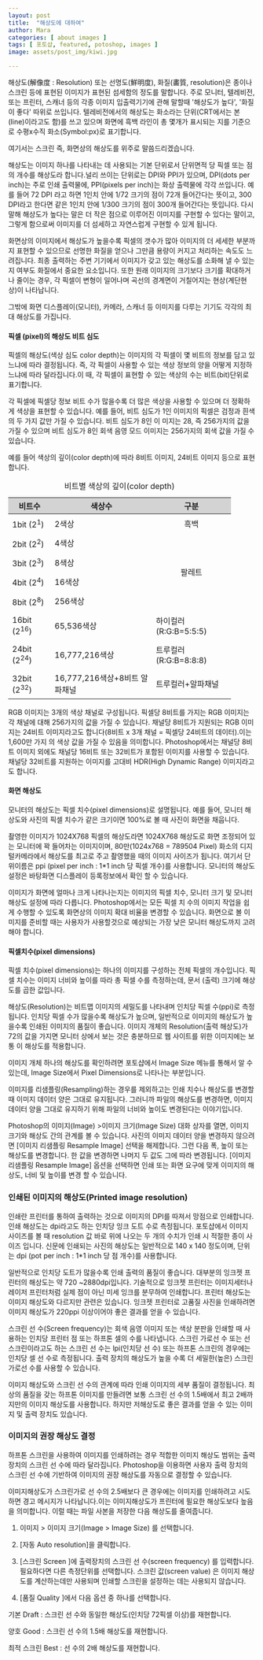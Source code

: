 ```yaml
---
layout: post
title:  "해상도에 대하여"
author: Mara
categories: [ about images ]
tags: [ 포토샵, featured, potoshop, images ]
image: assets/post_img/kiwi.jpg

---
```

해상도(解像度 : Resolution) 또는 선명도(鮮明度), 화질(畵質, resolution)은 종이나 스크린 등에 표현된 이미지가 표현된 섬세함의 정도를 말합니다. 주로 모니터, 텔레비전, 또는 프린터, 스캐너 등의 각종 이미지 입출력기기에 관해 말할때 '해상도가 높다', '화질이 좋다' 따위로 쓰입니다. 텔레비전에서의 해상도는 화소라는 단위(CRT에서는 본(line)이라고도 함)를 쓰고 있으며 화면에 흑백 라인이 총 몇개가 표시되는 지를 기준으로 수평x수직 화소(Symbol:px)로 표기합니다.

여기서는 스크린 즉, 화면상의 해상도를 위주로 말씀드리겠습니다.

해상도는 이미지 하나를 나타내는 데 사용되는 기본 단위로서 단위면적 당 픽셀 또는 점의 개수를 해상도라 합니다.널리 쓰이는 단위로는 DPI와 PPI가 있으며, DPI(dots per inch)는 주로 인쇄 출력물에, PPI(pixels per inch)는 화상 출력물에 각각 쓰입니다.
예를 들어 72 DPI 라고 하면 1인치 안에 1/72 크기의 점이 72개 들어간다는 뜻이고, 300 DPI라고 한다면 같은 1인치 안에 1/300 크기의 점이 300개 들어간다는 뜻입니다.
다시 말해 해상도가 높다는 말은 더 작은 점으로 이루어진 이미지를 구현할 수 있다는 말이고, 그렇게 함으로써 이미지를 더 섬세하고 자연스럽게 구현할 수 있게 됩니다.

화면상의 이미지에서 해상도가 높을수록 픽셀의 갯수가 많아 이미지의 더 세세한 부분까지 표현할 수 있으므로 선명한 화질을 얻으나 그만큼 용량이 커지고 처리하는 속도도 느려집니다. 최종 출력하는 주변 기기에서 이미지가 갖고 있는 해상도를 소화해 낼 수 있는지 여부도 화질에서 중요한 요소입니다.
또한 원래 이미지의 크기보다 크기를 확대하거나 줄이는 경우, 각 픽셀이 변형이 일어나며 곡선의 경계면이 거칠어지는 현상(계단현상)이 나타납니다.

그밖에 화면 디스플레이(모니터), 카메라, 스캐너 등 이미지를 다루는 기기도 각각의 최대 해상도를 가집니다.

#### 픽셀 (pixel)의 해상도 비트 심도
픽셀의 해상도(색상 심도 color depth)는 이미지의 각 픽셀이 몇 비트의 정보를 담고 있느냐에 따라 결정됩니다. 즉, 각 픽셀이 사용할 수 있는 색상 정보의 양을 어떻게 지정하느냐에 따라 달라집니다.이 때, 각 픽셀이 표현할 수 있는 색상의 수는 비트(bit)단위로 표기합니다.

각 픽셀에 픽셀당 정보 비트 수가 많을수록 더 많은 색상을 사용할 수 있으며 더 정확하게 색상을 표현할 수 있습니다. 예를 들어, 비트 심도가 1인 이미지의 픽셀은 검정과 흰색의 두 가지 값만 가질 수 있습니다. 비트 심도가 8인 이 미지는 28, 즉 256가지의 값을 가질 수 있으며 비트 심도가 8인 회색 음영 모드 이미지는 256가지의 회색 값을 가질 수 있습니다.

예를 들어 색상의 깊이(color depth)에 따라 8비트 이미지, 24비트 이미지 등으로 표현합니다.

<table style="width:90%;" class="table">
<tr style="background-color:lightgrey;"><th>비트수</th><th>색상수</th><th>구분</th></tr>
<tbody>
<tr><td style="padding: 0.5rem;">1bit &#40;2<sup>1</sup>&#41;</td><td>2색상</td><td style="text-align:center">흑백</td></tr>
<tr><td style="padding: 0.5rem;">2bit &#40;2<sup>2</sup>&#41;</td><td>4색상</td><td rowspan="4" style="text-align:center">팔레트</td></tr>
<tr><td style="padding: 0.5rem;">3bit &#40;2<sup>3</sup>&#41;</td><td>8색상</td></tr>
<tr><td style="padding: 0.5rem;">4bit &#40;2<sup>4</sup>&#41;</td><td>16색상</td></tr>
<tr><td style="padding: 0.5rem;">8bit &#40;2<sup>8</sup>&#41;</td><td>256색상</td></tr>
<tr><td style="padding: 0.5rem;">16bit &#40;2<sup>16</sup>&#41;</td><td>65,536색상</td><td>하이컬러(R:G:B=5:5:5)</td></tr>
<tr><td style="padding: 0.5rem;">24bit &#40;2<sup>24</sup>&#41;</td><td>16,777,216색상</td><td>트루컬러(R:G:B=8:8:8)</td></tr>
<tr><td style="padding: 0.5rem;">32bit &#40;2<sup>32</sup>&#41;</td><td>16,777,216색상+8비트 알파채널</td><td>트루컬러+알파채널</td></tr>
</tbody>
<caption>비트별 색상의 깊이(color depth)</caption>
</table>

RGB 이미지는 3개의 색상 채널로 구성됩니다. 픽셀당 8비트를 가지는 RGB 이미지는 각 채널에 대해 256가지의 값을 가질 수 있습니다. 채널당 8비트가 지원되는 RGB 이미지는 24비트 이미지라고도 합니다(8비트 x 3개 채널 = 픽셀당 24비트의 데이터).이는 1,600만 가지 의 색상 값을 가질 수 있음을 의미합니다.
Photoshop에서는 채널당 8비트 이미지 외에도 채널당 16비트 또는 32비트가 포함된 이미지를 사용할 수 있습니다. 채널당 32비트를 지원하는 이미지를 고대비 HDR(High Dynamic Range) 이미지라고도 합니다.

#### 화면 해상도
모니터의 해상도는 픽셀 치수(pixel dimensions)로 설명됩니다. 예를 들어, 모니터 해상도와 사진의 픽셀 치수가 같은 크기이면 100%로 볼 때 사진이 화면을 채웁니다.

촬영한 이미지가 1024X768 픽셀의 해상도라면 1024X768 해상도로 화면 조정되어 있는 모니터에 꽉 들어차는 이미지이며, 80만(1024x768 = 789504 Pixel) 화소의 디지털카메라에서 해상도를 최고로 주고 촬영했을 때의 이미지 사이즈가 됩니다. 여기서 단위이름은 ppi (pixel per inch : 1*1 inch 당 픽셀 개수)를 사용합니다. 모니터의 해상도 설정은 바탕화면 디스플레이 등록정보에서 확인 할 수 있습니다.

이미지가 화면에 얼마나 크게 나타나는지는 이미지의 픽셀 치수, 모니터 크기 및 모니터 해상도 설정에 따라 다릅니다. Photoshop에서는 모든 픽셀 치 수의 이미지 작업을 쉽게 수행할 수 있도록 화면상의 이미지 확대 비율을 변경할 수 있습니다. 화면으로 볼 이미지를 준비할 때는 사용자가 사용할것으로 예상되는 가장 낮은 모니터 해상도까지 고려해야 합니다.


#### 픽셀치수(pixel dimensions)
픽셀 치수(pixel dimensions)는 하나의 이미지를 구성하는 전체 픽셀의 개수입니다. 픽셀 치수는 이미지 너비와 높이를 따라 총 픽셀 수를 측정하는데, 문서 (출력) 크기에 해상도를 곱한 값입니다.

해상도(Resolution)는 비트맵 이미지의 세밀도를 나타내며 인치당 픽셀 수(ppi)로 측정됩니다. 인치당 픽셀 수가 많을수록 해상도가 높으며, 일반적으로 이미지의 해상도가 높을수록 인쇄된 이미지의 품질이 좋습니다. 이미지 개체의 Resolution(출력 해상도)가 72의 값을 가지면 모니터 상에서 보는 것은 충분하므로 웹 사이트를 위한 이미지에는 보통 이 해상도를 적용합니다.

이미지 개체 하나의 해상도를 확인하려면 포토샵에서 Image Size 메뉴를 통해서 알 수 있는데, Image Size에서 Pixel Dimensions로 나타나는 부분입니다.

이미지를 리샘플링(Resampling)하는 경우를 제외하고는 인쇄 치수나 해상도를 변경할 때 이미지 데이터 양은 그대로 유지됩니다. 그러니까 파일의 해상도를 변경하면, 이미지 데이터 양을 그대로 유지하기 위해 파일의 너비와 높이도 변경된다는 이야기입니다.

Photoshop의 이미지(Image) >이미지 크기(Image Size) 대화 상자를 열면, 이미지 크기와 해상도 간의 관계를 볼 수 있습니다. 사진의 이미지 데이터 양을 변경하지 않으려면 [이미지 리샘플링 Resample Image] 선택을 해제합니다. 그런 다음 폭, 높이 또는 해상도를 변경합니다. 한 값을 변경하면 나머지 두 값도 그에 따라 변경됩니다. [이미지 리샘플링 Resample Image] 옵션을 선택하면 인쇄 또는 화면 요구에 맞게 이미지의 해상도, 너비 및 높이를 변경 할 수 있습니다.

### 인쇄된 이미지의 해상도(Printed image resolution)
인쇄란 프린터를 통하여 출력하는 것으로 이미지의 DPI를 따져서 망점으로 인쇄합니다. 인쇄 해상도는 dpi라고도 하는 인치당 잉크 도트 수로 측정됩니다.
포토샵에서 이미지 사이즈를 볼 때 resolution 값 바로 위에 나오는 두 개의 수치가 인쇄 시 적절한 종이 사이즈 입니다. 신문에 인쇄되는 사진의 해상도는 일반적으로 140 x 140 정도이며, 단위는 dpi (pot per inch : 1*1 inch 당 점 개수)를 사용합니다.

일반적으로 인치당 도트가 많을수록 인쇄 출력의 품질이 좋습니다. 대부분의 잉크젯 프린터의 해상도는 약 720 ~2880dpi입니다. 기술적으로 잉크젯 프린터는 이미지세터나 레이저 프린터처럼 실제 점이 아닌 미세 잉크를 분무하여 인쇄합니다. 프린터 해상도는 이미지 해상도와 다르지만 관련은 있습니다. 잉크젯 프린터로 고품질 사진을 인쇄하려면 이미지 해상도가 220ppi 이상이어야 좋은 결과를 얻을 수 있습니다.

스크린 선 수(Screen frequency)는 회색 음영 이미지 또는 색상 분판을 인쇄할 때 사용하는 인치당 프린터 점 또는 하프톤 셀의 수를 나타냅니다. 스크린 가로선 수 또는 선 스크린이라고도 하는 스크린 선 수는 lpi(인치당 선 수) 또는 하프톤 스크린의 경우에는 인치당 셀 선 수로 측정됩니다. 출력 장치의 해상도가 높을 수록 더 세밀한(높은) 스크린 가로선 수를 사용할 수 있습니다.

이미지 해상도와 스크린 선 수의 관계에 따라 인쇄 이미지의 세부 품질이 결정됩니다. 최상의 품질을 갖는 하프톤 이미지를 만들려면 보통 스크린 선 수의 1.5배에서 최고 2배까지만의 이미지 해상도를 사용합니다. 하지만 저해상도로 좋은 결과를 얻을 수 있는 이미지 및 출력 장치도 있습니다.

### 이미지의 권장 해상도 결정
하프톤 스크린을 사용하여 이미지를 인쇄하려는 경우 적합한 이미지 해상도 범위는 출력 장치의 스크린 선 수에 따라 달라집니다. Photoshop을 이용하면 사용자 출력 장치의 스크린 선 수에 기반하여 이미지의 권장 해상도를 자동으로 결정할 수 있습니다.

이미지해상도가 스크린가로 선 수의 2.5배보다 큰 경우에는 이미지를 인쇄하려고 시도하면 경고 메시지가 나타납니다.이는 이미지해상도가 프린터에 필요한 해상도보다 높음을 의미합니다. 이럴 때는 파일 사본을 저장한 다음 해상도를 줄여줍니다.

1. 이미지 > 이미지 크기(Image > Image Size) 를 선택합니다.

2. [자동 Auto resolution]을 클릭합니다.

3. [스크린 Screen ]에 출력장치의 스크린 선 수(screen frequency)  를 입력합니다. 필요하다면 다른 측정단위를 선택합니다. 스크린 값(screen value) 은 이미지 해상도를 계산하는데만 사용되며 인쇄할 스크린을 설정하는 데는 사용되지 않습니다.

4. [품질 Quality ]에서 다음 옵션 중 하나를 선택합니다.


기본 Draft : 스크린 선 수와 동일한 해상도(인치당 72픽셀 이상)를 재현합니다.

양호 Good : 스크린 선 수의 1.5배 해상도를 재현합니다.

최적 스크린 Best : 선 수의 2배 해상도를 재현합니다.
